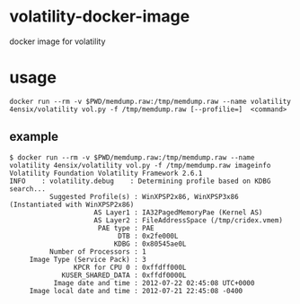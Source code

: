 # volatility-docker-image
docker image for volatility

# usage
``docker run --rm -v $PWD/memdump.raw:/tmp/memdump.raw --name volatility 4ensix/volatility vol.py -f /tmp/memdump.raw [--profilie=]  <command>``

## example
```
$ docker run --rm -v $PWD/memdump.raw:/tmp/memdump.raw --name volatility 4ensix/volatility vol.py -f /tmp/memdump.raw imageinfo
Volatility Foundation Volatility Framework 2.6.1
INFO    : volatility.debug    : Determining profile based on KDBG search...
          Suggested Profile(s) : WinXPSP2x86, WinXPSP3x86 (Instantiated with WinXPSP2x86)
                     AS Layer1 : IA32PagedMemoryPae (Kernel AS)
                     AS Layer2 : FileAddressSpace (/tmp/cridex.vmem)
                      PAE type : PAE
                           DTB : 0x2fe000L
                          KDBG : 0x80545ae0L
          Number of Processors : 1
     Image Type (Service Pack) : 3
                KPCR for CPU 0 : 0xffdff000L
             KUSER_SHARED_DATA : 0xffdf0000L
           Image date and time : 2012-07-22 02:45:08 UTC+0000
     Image local date and time : 2012-07-21 22:45:08 -0400
```
